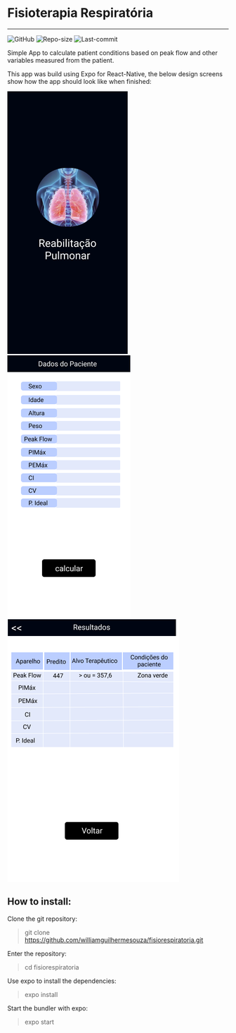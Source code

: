 # Fisioterapia Respiratória
***
![GitHub](https://img.shields.io/github/license/williamguilhermesouza/fisiorespiratoria)
![Repo-size](https://img.shields.io/github/repo-size/williamguilhermesouza/fisiorespiratoria)
![Last-commit](https://img.shields.io/github/last-commit/williamguilhermesouza/fisiorespiratoria)

Simple App to calculate patient conditions based on peak flow and other variables measured from the patient.

This app was build using Expo for React-Native, the below design screens show how the app should look like
when finished:

![splash](https://raw.githubusercontent.com/williamguilhermesouza/fisiorespiratoria/master/design/splash.png)
![screen1](https://raw.githubusercontent.com/williamguilhermesouza/fisiorespiratoria/master/design/screen1.png)
![finalscreen](https://raw.githubusercontent.com/williamguilhermesouza/fisiorespiratoria/master/design/finalscreen.png)

## How to install:

Clone the git repository:

> git clone https://github.com/williamguilhermesouza/fisiorespiratoria.git

Enter the repository:

> cd fisiorespiratoria

Use expo to install the dependencies:

> expo install

Start the bundler with expo:

> expo start
